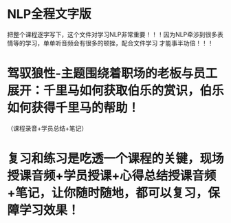 
# NLP全程文字版

把整个课程逐字写下，这个文件对学习NLP非常重要！！！因为NLP牵涉到很多表情等的学习，单单听音频会有很多的顿挫，配合文件学习 才能事半功倍！！！


# 驾驭狼性-主题围绕着职场的老板与员工展开：千里马如何获取伯乐的赏识，伯乐如何获得千里马的帮助！
（课程录音+学员总结+笔记）

 # 复习和练习是吃透一个课程的关键，现场授课音频+学员授课+心得总结授课音频+笔记，让你随时随地，都可以复习，保障学习效果！ 

